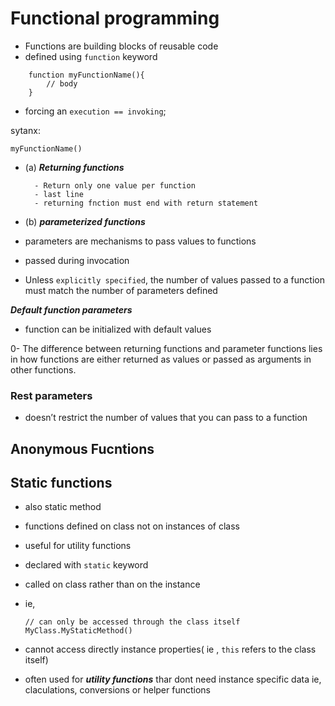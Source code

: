 # Functional programming

- Functions are building blocks of reusable code
- defined using `function` keyword

```
    function myFunctionName(){
        // body
    }
```
- forcing an `execution == invoking`;

sytanx: 
```
myFunctionName()
```

- (a) **_Returning functions_**

        - Return only one value per function
        - last line
        - returning fnction must end with return statement


- (b) **_parameterized functions_**

- parameters are mechanisms to pass values to functions
- passed during invocation
- Unless `explicitly specified`, the number of values passed to a function must match the number of parameters defined

**_Default function parameters_**
- function can be initialized with default values

0- The difference between returning functions and parameter functions lies in how functions are either returned as values or passed as arguments in other functions.


### Rest parameters
- doesn’t restrict the number of values that you can pass to a function

## Anonymous Fucntions

## Static functions
- also static method 
-  functions defined on class not on instances of class
- useful for utility functions
- declared with `static` keyword
- called on class rather than on the instance
- ie, 
    ```
    // can only be accessed through the class itself
    MyClass.MyStaticMethod()
    ```

- cannot access directly instance properties( ie , `this` refers to the class itself)

- often used for **_utility functions_** thar dont need instance specific data ie, claculations, conversions or helper functions
